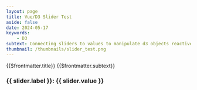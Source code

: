 ```yaml
---
layout: page
title: Vue/D3 Slider Test
aside: false
date: 2024-05-17
keywords:
    - D3
subtext: Connecting sliders to values to manipulate d3 objects reactively
thumbnail: /thumbnails/slider_test.png
---
```


<FigureTitle>{{$frontmatter.title}}</FigureTitle>
<SubtitleHeader>{{$frontmatter.subtext}}</SubtitleHeader>
<D3PlotContainer>
    <div class="flex flex-wrap gap-4 justify-evenly pb-10 border-0">
      <div v-for="(slider, index) in sliders" :key="index">
        <h3>{{ slider.label }}: {{ slider.value }}</h3>
        <CustomSlider :min="slider.min" :max="slider.max" v-model="slider.value" />
      </div>
    </div>
      <svg></svg>
</D3PlotContainer>


<script setup>
import { ref, onMounted, watch } from 'vue';
import * as d3 from 'd3';
import CustomSlider from "/components/CustomSlider.vue";

// DEFINE VARIABLES
let circle = null;

// DEFINE D3 FUNCTIONS
const height = 100;
const width = 300;
const margin = { top: 10, right: 20, bottom: 30, left: 30 };

const sliders = ref([
  { label: 'Radius', value: 10, min: 5, max: 50 },
  { label: 'X-Axis', value: (width - margin.left - margin.right) / 2, min: 0, max: 250 },
  { label: 'Y-Axis', value: (height - margin.top - margin.bottom) / 2, min: 0, max: height - margin.top - margin.bottom },
]);

onMounted(() => {
  const svgElement = d3.select('svg')
    .attr('viewBox', `0 0 ${width} ${height}`)
    .append('g')
    .attr('transform', `translate(${margin.left}, ${margin.top})`);

  circle = svgElement.append('g')
    .append('circle')
    .attr('cx', sliders.value[1].value)
    .attr('cy', sliders.value[2].value)
    .attr('r', sliders.value[0].value)
    .attr('fill', 'steelblue');
});

sliders.value.forEach((slider, index) => {
  watch(() => slider.value, (newValue) => {
    if (circle) {
      switch (index) {
        case 0:
          circle.attr('r', newValue);
          break;
        case 1:
          circle.attr('cx', newValue);
          break;
        case 2:
          circle.attr('cy', newValue);
          break;
      }
    }
  });
});
</script>

<style scoped>
</style>



